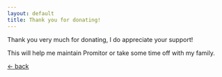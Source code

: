 ```yaml
---
layout: default
title: Thank you for donating!
---
```


Thank you very much for donating, I do appreciate your support!

This will help me maintain Promitor or take some time off with my family.

[&larr; back](/)
